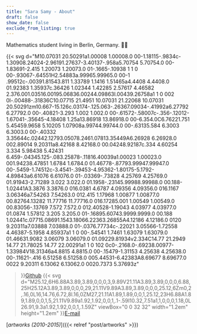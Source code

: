 ```yaml
---
title: "Sara Samy - About"
draft: false
show_date: false
exclude_from_listing: true
---
```


Mathematics student living in Berlin, Germany. 🦜🍃

{{< svg
  d="M10.07031 20.50291a1.00008 1.00008.0 00-1.18115-.9834c-1.30908.24024-2.96191.27637-3.40137-.958a5.70754 5.70754.0 00-1.83691-2.415 1.20073 1.20073.0 01-.1665-.10938 1 1 0 00-.93067-.64551H2.54883a.99965.99965.0 00-1 .99512c-.00391.81543.811 1.33789 1.1416 1.51465a4.4408 4.4408.0 01.92383 1.35937c.36426 1.02344 1.42285 2.57617 4.46582 2.376.001.03516.00195.06836.00244.09863l.00439.26758a1 1 0 002 0l-.00488-.31836C10.07715 21.4951 10.07031 21.22068 10.07031 20.50291zm10.667-15.126c.03174-.125.063-.26367.09034-.41992a6.27792 6.27792.0 00-.40821-3.293 1.002 1.002.0 00-.61572-.58007c-.356-.12012-1.67041-.35645-4.18408 1.25a13.86918 13.86918.0 00-6.354.0C6.76221.751 5.45459.9658 5.10205 1.07908a.99744.99744.0 00-.63135.584 6.3003 6.3003.0 00-.40332 3.35644c.02442.12793.05078.2461.07813.35449A6.26928 6.26928.0 002.89014 9.20311a8.42168 8.42168.0 00.04248.92187c.334 4.60254 3.334 5.98438 5.42431 6.459-.04345.125-.083.25878-.11816.40039a1.00023 1.00023.0 001.94238.47851 1.6784 1.6784.0 01.46778-.87793.99947.99947.0 00-.5459-1.74512c-3.4541-.39453-4.95362-1.80175-5.1792-4.89843a6.61076 6.61076.0 01-.03369-.73828 4.25769 4.25769.0 01.91943-2.71289 3.022 3.022.0 01.1958-.23145.99988.99988.0 00.188-1.02441A3.3876 3.3876.0 016.0381 4.6787 4.09356 4.09356.0 016.1167 3.06346a7.54263 7.54263.0 012.415 1.17968 1.00877 1.00877.0 00.82764.13282 11.77716 11.77716.0 016.17285.001 1.00549 1.00549.0 00.83056-.13769 7.572 7.572.0 012.40528-1.19043 4.03977 4.03977.0 01.0874 1.57812 3.205 3.205.0 01-.16895.60743.9999.9999.0 00.188 1.02441c.07715.08691.1543.18066.22363.26855A4.12186 4.12186.0 0120 9.20311a7.03888 7.03888.0 01-.0376.77734c-.22021 3.05566-1.72558 4.46387-5.1958 4.85937a1 1 0 00-.54541 1.7461 1.63079 1.63079.0 01.46631.9082 3.06079 3.06079.0 01.09229.81934v2.334C14.77 21.2949 14.77 21.78025 14.77 22.00291a1 1 0 102 0c0-.2168.0-.69238.00977-1.33984V18.31346a4.8815 4.8815.0 00-.15479-1.31153 4.25638 4.25638.0 00-.11621-.416 6.51258 6.51258.0 005.44531-6.42383A8.69677 8.69677.0 0022 9.20311 6.13062 6.13062.0 0020.7373 5.37693z"
>}}[Github](https://github.com/sara-samy)
{{< svg
	d="M25.12,6H6.88A3.89,3.89,0,0,0,3,9.89V21.11A3.89,3.89,0,0,0,6.88,25H25.12A3.89,3.89,0,0,0,29,21.11V9.89A3.89,3.89,0,0,0,25.12,6Zm0,2,.16,0L16,14.76,6.72,8l.16,0ZM27,21.11A1.89,1.89,0,0,1,25.12,23H6.88A1.89,1.89,0,0,1,5,21.11V9.89a1.92,1.92,0,0,1,.1-.59l10.32,7.51a1,1,0,0,0,1.18,0L26.91,9.3a1.92,1.92,0,0,1,.1.59Z"
	viewBox="0 0 32 32"
	width="1.2em"
	height="1.2em"
>}}[E-mail](mailto:sarrasamyy@icloud.com)

[_artworks (2010-2015)_]({{< relref "post/artworks" >}})